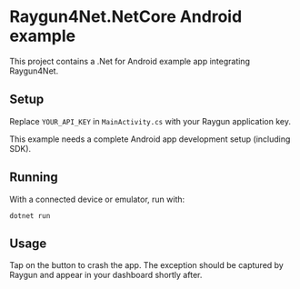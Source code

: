 # Raygun4Net.NetCore Android example

This project contains a .Net for Android example app integrating Raygun4Net.

## Setup

Replace `YOUR_API_KEY` in `MainActivity.cs` with your Raygun application key.

This example needs a complete Android app development setup (including SDK).

## Running

With a connected device or emulator, run with:

```
dotnet run
```

## Usage

Tap on the button to crash the app. The exception should be captured by Raygun
and appear in your dashboard shortly after.
